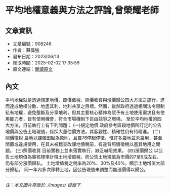 # 平均地權意義與方法之評論,曾榮耀老師

## 文章資訊
- 文章編號：908246
- 作者：蘇偉強
- 發布日期：2023/06/13
- 爬取時間：2025-02-02 17:35:59
- 原文連結：[閱讀原文](https://real-estate.get.com.tw/Columns/detail.aspx?no=908246)

## 內文
平均地權就是透過規定地價、照價徵稅、照價收買與漲價歸公四大方法之施行，進而達成地權分散、地盡其利、地利共享之目標。然而，雖然政府透過相關法令限制私有地權，避免壟斷及分享地利，但其主要核心精神為賦予有土地使用需求且有使用能力者，皆有使用機會，符合市場機制下自由競爭之環境。
至於平均地權的四大方法，目前執行上有下列問題：
(一)規定地價
政府參考區段地價所訂定的公告地價與公告土地現值，係採大量估價方法，其客觀性、精確性仍有待精進。
(二)照價徵稅
農地以課徵田賦為原則，且自76停起停徵。惟許多農地並未農用，甚至閒置或違規使用，在其未被稽查改課地價稅前，有違背照價徵稅以盡其地用之問題。
(三)照價收買
目前實務上並未落實執行，缺乏嚇阻效果。
(四)漲價歸公
以公告土地現值為審核標準計徵土地增值稅，而公告土地現值為市價的7至9成左右，仍有部分漲價歸私。
土地增值稅之稅率為20%、30%及40%，顯示土地增值大部分歸私。
同一年內多次移轉土地，因公告現值未調整而無漲價得以歸公。

---
*注：本文圖片存放於 ./images/ 目錄下*
